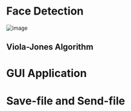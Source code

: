 # Face Detection
![image](https://user-images.githubusercontent.com/87508144/133806003-8bfd3071-5be6-4b11-a7d7-69754597eab8.png)
## Viola-Jones Algorithm

# GUI Application

# Save-file and Send-file


